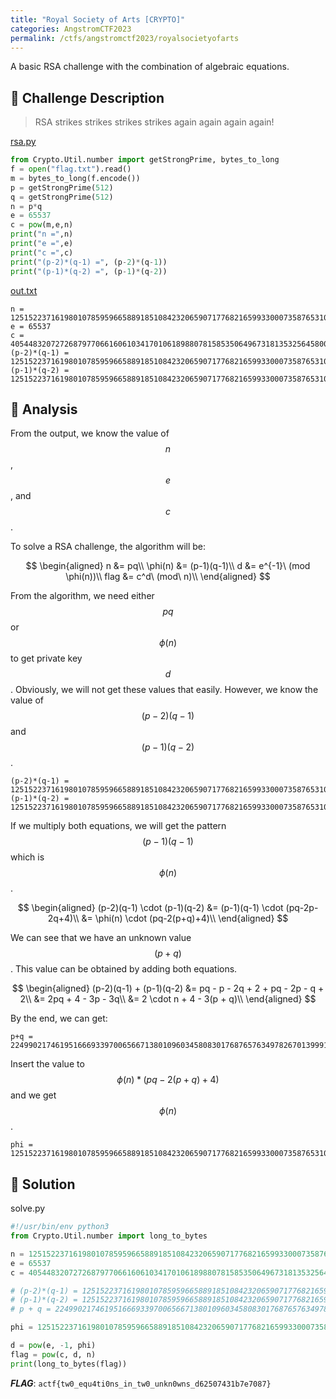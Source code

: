 ```yaml
---
title: "Royal Society of Arts [CRYPTO]"
categories: AngstromCTF2023
permalink: /ctfs/angstromctf2023/royalsocietyofarts
---
```

A basic RSA challenge with the combination of algebraic equations.

## 📁 Challenge Description
>RSA strikes strikes strikes strikes again again again again!

[rsa.py](https://files.actf.co/b41e4a18e2caac4975cd7b50a6527ba2b9f35056056bd89ba9bcd5c54f0251ab/rsa.py)

```python
from Crypto.Util.number import getStrongPrime, bytes_to_long
f = open("flag.txt").read()
m = bytes_to_long(f.encode())
p = getStrongPrime(512)
q = getStrongPrime(512)
n = p*q
e = 65537
c = pow(m,e,n)
print("n =",n)
print("e =",e)
print("c =",c)
print("(p-2)*(q-1) =", (p-2)*(q-1))
print("(p-1)*(q-2) =", (p-1)*(q-2))
```

[out.txt](https://files.actf.co/e326e28dd98d3b38e06d63f96d3d7945bb294d605c2dcb1cc8ddc442f92c0a0b/out.txt)

```
n = 125152237161980107859596658891851084232065907177682165993300073587653109353529564397637482758441209445085460664497151026134819384539887509146955251284230158509195522123739130077725744091649212709410268449632822394998403777113982287135909401792915941770405800840172214125677106752311001755849804716850482011237
e = 65537
c = 40544832072726879770661606103417010618988078158535064967318135325645800905492733782556836821807067038917156891878646364780739241157067824416245546374568847937204678288252116089080688173934638564031950544806463980467254757125934359394683198190255474629179266277601987023393543376811412693043039558487983367289
(p-2)*(q-1) = 125152237161980107859596658891851084232065907177682165993300073587653109353529564397637482758441209445085460664497151026134819384539887509146955251284230125943565148141498300205893475242956903188936949934637477735897301870046234768439825644866543391610507164360506843171701976641285249754264159339017466738250
(p-1)*(q-2) = 125152237161980107859596658891851084232065907177682165993300073587653109353529564397637482758441209445085460664497151026134819384539887509146955251284230123577760657520479879758538312798938234126141096433998438004751495264208294710150161381066757910797946636886901614307738041629014360829994204066455759806614
```

## 👀 Analysis
From the output, we know the value of $$n$$, $$e$$, and $$c$$. 

To solve a RSA challenge, the algorithm will be:

$$
\begin{aligned}
    n &= pq\\
    \phi(n) &= (p-1)(q-1)\\
    d &= e^{-1}\ (mod \phi(n))\\
    flag &= c^d\ (mod\ n)\\
\end{aligned}
$$

From the algorithm, we need either $$pq$$ or $$\phi(n)$$ to get private key $$d$$. Obviously, we will not get these values that easily. However, we know the value of $$(p-2)(q-1)$$ and $$(p-1)(q-2)$$.

```
(p-2)*(q-1) = 125152237161980107859596658891851084232065907177682165993300073587653109353529564397637482758441209445085460664497151026134819384539887509146955251284230125943565148141498300205893475242956903188936949934637477735897301870046234768439825644866543391610507164360506843171701976641285249754264159339017466738250
(p-1)*(q-2) = 125152237161980107859596658891851084232065907177682165993300073587653109353529564397637482758441209445085460664497151026134819384539887509146955251284230123577760657520479879758538312798938234126141096433998438004751495264208294710150161381066757910797946636886901614307738041629014360829994204066455759806614
```
If we multiply both equations, we will get the pattern $$(p-1)(q-1)$$ which is $$\phi(n)$$.

$$
\begin{aligned}
    (p-2)(q-1) \cdot (p-1)(q-2) &= (p-1)(q-1) \cdot (pq-2p-2q+4)\\
    &= \phi(n) \cdot (pq-2(p+q)+4)\\
\end{aligned}
$$

We can see that we have an unknown value $$(p+q)$$. This value can be obtained by adding both equations. 

$$
\begin{aligned}
    (p-2)(q-1) + (p-1)(q-2) &= pq - p - 2q + 2 + pq - 2p - q + 2\\
    &= 2pq + 4 - 3p - 3q\\
    &= 2 \cdot n + 4 - 3(p + q)\\
\end{aligned}
$$

By the end, we can get:

```
p+q = 22499021746195166693397006566713801096034580830176876576349782670139991145031893943925884176860377452600144311990257304731744774130975813748676075912492538
```
Insert the value to $$\phi(n)*(pq-2(p+q)+4)$$ and we get $$\phi(n)$$.

```
phi = 125152237161980107859596658891851084232065907177682165993300073587653109353529564397637482758441209445085460664497151026134819384539887509146955251284230136010173775928572436680719177377848116674829438272756246045215733637122837255241965475908739081392953200695860223868372375007536870780036056040774569518700
```

## 🚩 Solution

solve.py
```python
#!/usr/bin/env python3
from Crypto.Util.number import long_to_bytes

n = 125152237161980107859596658891851084232065907177682165993300073587653109353529564397637482758441209445085460664497151026134819384539887509146955251284230158509195522123739130077725744091649212709410268449632822394998403777113982287135909401792915941770405800840172214125677106752311001755849804716850482011237
e = 65537
c = 40544832072726879770661606103417010618988078158535064967318135325645800905492733782556836821807067038917156891878646364780739241157067824416245546374568847937204678288252116089080688173934638564031950544806463980467254757125934359394683198190255474629179266277601987023393543376811412693043039558487983367289

# (p-2)*(q-1) = 125152237161980107859596658891851084232065907177682165993300073587653109353529564397637482758441209445085460664497151026134819384539887509146955251284230125943565148141498300205893475242956903188936949934637477735897301870046234768439825644866543391610507164360506843171701976641285249754264159339017466738250
# (p-1)*(q-2) = 125152237161980107859596658891851084232065907177682165993300073587653109353529564397637482758441209445085460664497151026134819384539887509146955251284230123577760657520479879758538312798938234126141096433998438004751495264208294710150161381066757910797946636886901614307738041629014360829994204066455759806614
# p + q = 22499021746195166693397006566713801096034580830176876576349782670139991145031893943925884176860377452600144311990257304731744774130975813748676075912492538

phi = 125152237161980107859596658891851084232065907177682165993300073587653109353529564397637482758441209445085460664497151026134819384539887509146955251284230136010173775928572436680719177377848116674829438272756246045215733637122837255241965475908739081392953200695860223868372375007536870780036056040774569518700

d = pow(e, -1, phi)
flag = pow(c, d, n)
print(long_to_bytes(flag))
```
***FLAG***: `actf{tw0_equ4ti0ns_in_tw0_unkn0wns_d62507431b7e7087}`
